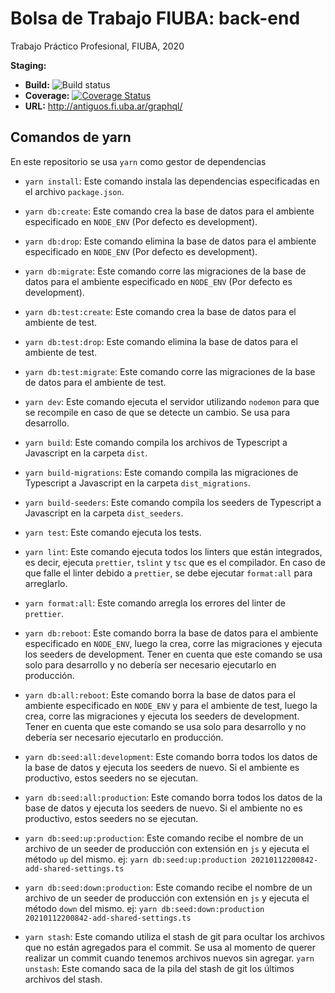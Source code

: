 # Bolsa de Trabajo FIUBA: back-end

Trabajo Práctico Profesional, FIUBA, 2020

**Staging:**

- **Build:** ![Build status](https://github.com/fiuba-laboral-v2/back-end/workflows/back-end-build/badge.svg)
- **Coverage:** [![Coverage Status](https://coveralls.io/repos/github/fiuba-laboral-v2/back-end/badge.svg)](https://coveralls.io/github/fiuba-laboral-v2/back-end)
- **URL:** http://antiguos.fi.uba.ar/graphql/

## Comandos de yarn

En este repositorio se usa `yarn` como gestor de dependencias

- `yarn install`: Este comando instala las dependencias especificadas en el
  archivo `package.json`.

- `yarn db:create`: Este comando crea la base de datos para el ambiente
  especificado en `NODE_ENV` (Por defecto es development).

- `yarn db:drop`: Este comando elimina la base de datos para el ambiente
  especificado en `NODE_ENV` (Por defecto es development).

- `yarn db:migrate`: Este comando corre las migraciones de la base de datos
  para el ambiente especificado en `NODE_ENV` (Por defecto es development).

- `yarn db:test:create`: Este comando crea la base de datos para el ambiente
  de test.

- `yarn db:test:drop`: Este comando elimina la base de datos para el ambiente
  de test.

- `yarn db:test:migrate`: Este comando corre las migraciones de la base de
  datos para el ambiente de test.

- `yarn dev`: Este comando ejecuta el servidor utilizando `nodemon` para que
  se recompile en caso de que se detecte un cambio. Se usa para desarrollo.

- `yarn build`: Este comando compila los archivos de Typescript a Javascript
  en la carpeta `dist`.

- `yarn build-migrations`: Este comando compila las migraciones de Typescript
  a Javascript en la carpeta `dist_migrations`.

- `yarn build-seeders`: Este comando compila los seeders de Typescript a
  Javascript en la carpeta `dist_seeders`.

- `yarn test`: Este comando ejecuta los tests.

- `yarn lint`: Este comando ejecuta todos los linters que están integrados,
  es decir, ejecuta `prettier`, `tslint` y `tsc` que es el compilador. En caso
  de que falle el linter debido a `prettier`, se debe ejecutar `format:all` para
  arreglarlo.

- `yarn format:all`: Este comando arregla los errores del linter de `prettier`.

- `yarn db:reboot`: Este comando borra la base de datos para el ambiente
  especificado en `NODE_ENV`, luego la crea, corre las migraciones y ejecuta
  los seeders de development. Tener en cuenta que este comando se usa solo para
  desarrollo y no debería ser necesario ejecutarlo en producción.

- `yarn db:all:reboot`: Este comando borra la base de datos para el
  ambiente especificado en `NODE_ENV` y para el ambiente de test, luego la crea,
  corre las migraciones y ejecuta los seeders de development. Tener en cuenta
  que este comando se usa solo para desarrollo y no debería ser necesario
  ejecutarlo en producción.

- `yarn db:seed:all:development`: Este comando borra todos los datos de la
  base de datos y ejecuta los seeders de nuevo. Si el ambiente es productivo,
  estos seeders no se ejecutan.

- `yarn db:seed:all:production`: Este comando borra todos los datos de la
  base de datos y ejecuta los seeders de nuevo. Si el ambiente no es productivo,
  estos seeders no se ejecutan.

- `yarn db:seed:up:production`: Este comando recibe el nombre de un
  archivo de un seeder de producción con extensión en `js` y ejecuta el método
  `up` del mismo.
  ej: `yarn db:seed:up:production 20210112200842-add-shared-settings.ts`

- `yarn db:seed:down:production`: Este comando recibe el nombre de un
  archivo de un seeder de producción con extensión en `js` y ejecuta el
  método `down` del mismo.
  ej: `yarn db:seed:down:production 20210112200842-add-shared-settings.ts`

- `yarn stash`: Este comando utiliza el stash de git para ocultar los archivos
  que no están agregados para el commit. Se usa al momento de querer realizar un commit cuando
  tenemos archivos nuevos sin agregar.
  `yarn unstash`: Este comando saca de la pila del stash de git los últimos
  archivos del stash.
